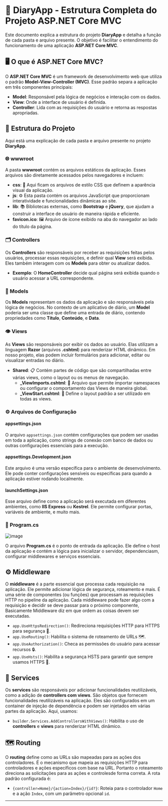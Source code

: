 # 📓 DiaryApp - Estrutura Completa do Projeto ASP.NET Core MVC

Este documento explica a estrutura do projeto **DiaryApp** e detalha a função de cada pasta e arquivo presente. O objetivo é facilitar o entendimento do funcionamento de uma aplicação **ASP.NET Core MVC**.

## 🖥️ O que é ASP.NET Core MVC?

O **ASP.NET Core MVC** é um framework de desenvolvimento web que utiliza o padrão **Model-View-Controller (MVC)**. Esse padrão separa a aplicação em três componentes principais:

- **Model**: Responsável pela lógica de negócios e interação com os dados.
- **View**: Onde a interface de usuário é definida.
- **Controller**: Lida com as requisições do usuário e retorna as respostas apropriadas.

## 📁 Estrutura do Projeto

Aqui está uma explicação de cada pasta e arquivo presente no projeto **DiaryApp**.

### 🌐 wwwroot

A pasta **wwwroot** contém os arquivos estáticos da aplicação. Esses arquivos são diretamente acessados pelos navegadores e incluem:

- **css**: 📄 Aqui ficam os arquivos de estilo CSS que definem a aparência visual da aplicação.
- **js**: ⚙️ Esta pasta contém os arquivos JavaScript que proporcionam interatividade e funcionalidades dinâmicas ao site.
- **lib**: 📚 Bibliotecas externas, como **Bootstrap** e **jQuery**, que ajudam a construir a interface de usuário de maneira rápida e eficiente.
- **favicon.ico**: 🖼️ Arquivo de ícone exibido na aba do navegador ao lado do título da página.

### 🗂️ Controllers

Os **Controllers** são responsáveis por receber as requisições feitas pelos usuários, processar essas requisições, e definir qual **View** será exibida. Eles também interagem com os **Models** para obter ou atualizar dados.

- **Exemplo**: O **HomeController** decide qual página será exibida quando o usuário acessar a URL correspondente.

### 📑 Models

Os **Models** representam os dados da aplicação e são responsáveis pela lógica de negócios. No contexto de um aplicativo de diário, um **Model** poderia ser uma classe que define uma entrada de diário, contendo propriedades como **Título**, **Conteúdo**, e **Data**.

### 👁️ Views

As **Views** são responsáveis por exibir os dados ao usuário. Elas utilizam a linguagem **Razor** (arquivos **.cshtml**) para renderizar HTML dinâmico. Em nosso projeto, elas podem incluir formulários para adicionar, editar ou visualizar entradas no diário.

- **Shared**: 📋 Contém partes de código que são compartilhadas entre várias views, como o layout ou os menus de navegação.
  - **_ViewImports.cshtml**: 🚀 Arquivo que permite importar namespaces ou configurar o comportamento das Views de maneira global.
  - **_ViewStart.cshtml**: 🔧 Define o layout padrão a ser utilizado em todas as views.

### ⚙️ Arquivos de Configuração

#### **appsettings.json**
O arquivo `appsettings.json` contém configurações que podem ser usadas em toda a aplicação, como strings de conexão com banco de dados ou outras configurações essenciais para a execução.

#### **appsettings.Development.json**
Este arquivo é uma versão específica para o ambiente de desenvolvimento. Ele pode conter configurações sensíveis ou específicas para quando a aplicação estiver rodando localmente.

#### **launchSettings.json**
Esse arquivo define como a aplicação será executada em diferentes ambientes, como **IIS Express** ou **Kestrel**. Ele permite configurar portas, variáveis de ambiente, e muito mais.

### 🏁 Program.cs
![image](https://github.com/user-attachments/assets/4a196324-cd46-4e1e-aea2-cfb5286b5d62)


O arquivo **Program.cs** é o ponto de entrada da aplicação. Ele define o host da aplicação e contém a lógica para inicializar o servidor, dependenciasm, configurar middlewares e serviços essenciais.
## ⚙️ Middleware 

O **middleware** é a parte essencial que processa cada requisição na aplicação. Ele permite adicionar lógica de segurança, roteamento e mais. É uma série de componentes (ou funções) que processam as requisições HTTP no pipeline da aplicação. Cada middleware pode fazer algo com a requisição e decidir se deve passar para o próximo componente, Basicamente Middleware diz em que ordem as coisas devem ser executadas.

- `app.UseHttpsRedirection()`: Redireciona requisições HTTP para HTTPS para segurança 🔐.
- `app.UseRouting()`: Habilita o sistema de roteamento de URLs 🗺️.
- `app.UseAuthorization()`: Checa as permissões do usuário para acessar recursos 🔒.
- `app.UseHsts()`: Habilita a segurança HSTS para garantir que sempre usamos HTTPS 📡.

## 🌟 Services 

Os **services** são responsáveis por adicionar funcionalidades reutilizáveis, como a adição de **controllers com views**. São objetos que fornecem funcionalidades reutilizáveis na aplicação. Eles são configurados em um container de injeção de dependência e podem ser injetados em várias partes da aplicação. Aqui, usamos:

- `builder.Services.AddControllersWithViews()`: Habilita o uso de **controllers** e **views** para renderizar HTML dinâmico.

## 🗺️ Routing 

O **routing** define como as URLs são mapeadas para as ações dos controladores. É o mecanismo que mapeia as requisições HTTP para controladores e ações específicos com base na URL. Portanto o roteamento direciona as solicitações para as ações e controlesde forma correta. A rota padrão configurada é:

- `{controller=Home}/{action=Index}/{id?}`: Roteia para o controlador `Home` e a ação `Index`, com um parâmetro opcional `id`.

---
